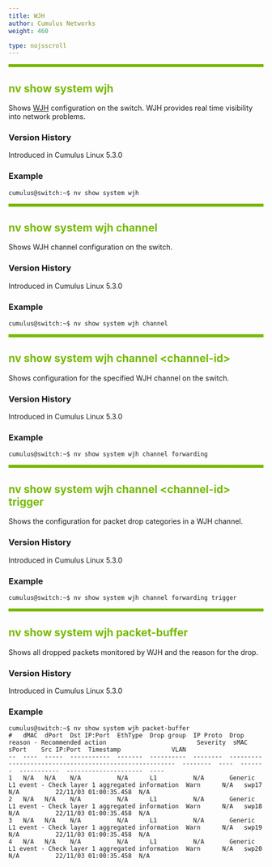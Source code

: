 ```yaml
---
title: WJH
author: Cumulus Networks
weight: 460

type: nojsscroll
---
```

<style>
h { color: RGB(118,185,0)}
</style>
<HR STYLE="BORDER: DASHED RGB(118,185,0) 0.5PX;BACKGROUND-COLOR: RGB(118,185,0);HEIGHT: 4.0PX;"/>

## <h>nv show system wjh</h>

Shows <span class="a-tooltip">[WJH](## "What Just Happened")</span> configuration on the switch. WJH provides real time visibility into network problems.

### Version History

Introduced in Cumulus Linux 5.3.0

### Example

```
cumulus@switch:~$ nv show system wjh
```

<HR STYLE="BORDER: DASHED RGB(118,185,0) 0.5PX;BACKGROUND-COLOR: RGB(118,185,0);HEIGHT: 4.0PX;"/>

## <h>nv show system wjh channel</h>

Shows WJH channel configuration on the switch.

### Version History

Introduced in Cumulus Linux 5.3.0

### Example

```
cumulus@switch:~$ nv show system wjh channel
```

<HR STYLE="BORDER: DASHED RGB(118,185,0) 0.5PX;BACKGROUND-COLOR: RGB(118,185,0);HEIGHT: 4.0PX;"/>

## <h>nv show system wjh channel \<channel-id\></h>

Shows configuration for the specified WJH channel on the switch.

### Version History

Introduced in Cumulus Linux 5.3.0

### Example

```
cumulus@switch:~$ nv show system wjh channel forwarding
```

<HR STYLE="BORDER: DASHED RGB(118,185,0) 0.5PX;BACKGROUND-COLOR: RGB(118,185,0);HEIGHT: 4.0PX;"/>

## <h>nv show system wjh channel \<channel-id\> trigger</h>

Shows the configuration for packet drop categories in a WJH channel.

### Version History

Introduced in Cumulus Linux 5.3.0

### Example

```
cumulus@switch:~$ nv show system wjh channel forwarding trigger
```

<HR STYLE="BORDER: DASHED RGB(118,185,0) 0.5PX;BACKGROUND-COLOR: RGB(118,185,0);HEIGHT: 4.0PX;"/>

## <h>nv show system wjh packet-buffer</h>

Shows all dropped packets monitored by WJH and the reason for the drop.

### Version History

Introduced in Cumulus Linux 5.3.0

### Example

```
cumulus@switch:~$ nv show system wjh packet-buffer
#   dMAC  dPort  Dst IP:Port  EthType  Drop group  IP Proto  Drop reason - Recommended action                         Severity  sMAC  sPort    Src IP:Port  Timestamp              VLAN
--  ----  -----  -----------  -------  ----------  --------  -------------------------------------------------------  --------  ----  -------  -----------  ---------------------  ----
1   N/A   N/A    N/A          N/A      L1          N/A       Generic L1 event - Check layer 1 aggregated information  Warn      N/A   swp17    N/A          22/11/03 01:00:35.458  N/A
2   N/A   N/A    N/A          N/A      L1          N/A       Generic L1 event - Check layer 1 aggregated information  Warn      N/A   swp18    N/A          22/11/03 01:00:35.458  N/A
3   N/A   N/A    N/A          N/A      L1          N/A       Generic L1 event - Check layer 1 aggregated information  Warn      N/A   swp19    N/A          22/11/03 01:00:35.458  N/A
4   N/A   N/A    N/A          N/A      L1          N/A       Generic L1 event - Check layer 1 aggregated information  Warn      N/A   swp20    N/A          22/11/03 01:00:35.458  N/A
```

